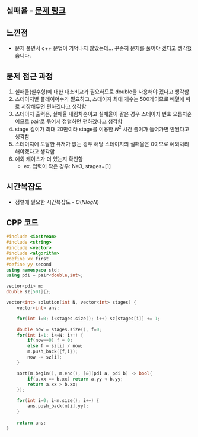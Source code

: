 ## 실패율 - [문제 링크](https://school.programmers.co.kr/learn/courses/30/lessons/42889)

## 느낀점
* 문제 풀면서 c++ 문법이 기억나지 않았는데... 꾸준히 문제를 풀어야 겠다고 생각했습니다.

## 문제 접근 과정
1. 실패율(실수형)에 대한 대소비교가 필요하므로 double을 사용해야 겠다고 생각함
2. 스테이지별 플레이어수가 필요하고, 스테이지 최대 개수는 500개이므로 배열에 따로 저장해두면 편하겠다고 생각함
3. 스테이지 출력은, 실패율 내림차순이고 실패율이 같은 경우 스테이지 번호 오름차순이므로 pair로 묶어서 정렬하면 편하겠다고 생각함
4. stage 길이가 최대 20만이라 stage를 이용한 $N^2$ 시간 풀이가 들어가면 안된다고 생각함
5. 스테이지에 도달한 유저가 없는 경우 해당 스테이지의 실패율은 0이므로 예외처리 해야겠다고 생각함
6. 예외 케이스가 더 있는지 확인함 
   * ex. 입력이 작은 경우: N=3, stages=[1]

## 시간복잡도
* 정렬에 필요한 시간복잡도 - $O(N{log{N}})$

## CPP 코드
~~~cpp
#include <iostream>
#include <string>
#include <vector>
#include <algorithm>
#define xx first
#define yy second
using namespace std;
using pdi = pair<double,int>;

vector<pdi> m;
double sz[501]{};

vector<int> solution(int N, vector<int> stages) {
    vector<int> ans;

    for(int i=0; i<stages.size(); i++) sz[stages[i]] += 1;

    double now = stages.size(), f=0;
    for(int i=1; i<=N; i++) {
        if(now==0) f = 0;
        else f = sz[i] / now;
        m.push_back({f,i});
        now -= sz[i];
    }

    sort(m.begin(), m.end(), [&](pdi a, pdi b) -> bool{
        if(a.xx == b.xx) return a.yy < b.yy;
        return a.xx > b.xx;
    });

    for(int i=0; i<m.size(); i++) {
        ans.push_back(m[i].yy);
    }
    
    return ans;
}
~~~